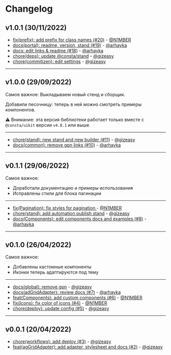 # Changelog

## v1.0.1 (30/11/2022)
- [fix(prefix): add prefix for class names (#20)](https://github.com/consta-design-system/ag-grid-adapter/commit/80badab544ff240a3cfa17cd1b4774529bca0fdb) - [@N1MBER](https://github.com/N1MBER)
- [docs(portal): readme, version, stand (#19)](https://github.com/consta-design-system/ag-grid-adapter/commit/c82286c4c5387d44247271c9d9c74aaae440baf6) - [@arhayka](https://github.com/arhayka)
- [docs: edit links & readme (#18)](https://github.com/consta-design-system/ag-grid-adapter/commit/ca6fdde151652cd4823c7e061ded565ef6dc4797) - [@arhayka](https://github.com/arhayka)
- [chore(deps): update @consta/stand](https://github.com/consta-design-system/ag-grid-adapter/commit/1cbefbf95bfc83ff18324a826b92760d520c62c8) - [@gizeasy](https://github.com/gizeasy)
- [chore(commitizen): edit settings](https://github.com/consta-design-system/ag-grid-adapter/commit/02533120133513c42136cf3ee3776b2e0e2055ff) - [@gizeasy](https://github.com/gizeasy)

--------------------

## v1.0.0 (29/09/2022)
Самое важное:
Выкладываем новый стенд и сборщик.

Добавили песочницу: теперь в ней можно смотреть примеры компонентов.

⚠️ Внимание: эта версия библиотеки работает только вместе с `@consta/uikit` версии `v4.0.1` или выше

---

- [chore(stand): new stand and new builder (#11)](https://github.com/consta-design-system/ag-grid-adapter/commit/3803c934c2a317b56202fa3e487da053e0f53aee) - [@gizeasy](https://github.com/gizeasy)
- [docs(common): remove gpn links (#10)](https://github.com/consta-design-system/ag-grid-adapter/commit/adc793100a39539483246a4be64a827cec7cc8a4) - [@arhayka](https://github.com/arhayka)

--------------------

## v0.1.1 (29/06/2022)
Самое важное:
- Доработали документацию и примеры использования
- Исправлены стили для блока пагинации

---

- [fix(Pagination): fix styles for pagination ](https://github.com/consta-design-system/ag-grid-adapter/commit/f3cc0df082847a808fe7a4d8812937e3d4caf3f8) - [@N1MBER](https://github.com/N1MBER)
- [chore(stand): add automation publish stand](https://github.com/consta-design-system/ag-grid-adapter/commit/c18dde4796280867b1d52f084832d40d161344e3) - [@gizeasy](https://github.com/gizeasy)
- [docs(Components): edit components docs and examples (#8)](https://github.com/consta-design-system/ag-grid-adapter/commit/dbb5ba4248ff80df58f89122061f779278f14dca) - [@arhayka](https://github.com/arhayka)

--------------------

## v0.1.0 (26/04/2022)
Самое важное:
- Добавлены кастомные компоненты
- Иконки теперь адаптируются под тему
---

- [docs(global): remove gpn](https://github.com/consta-design-system/ag-grid-adapter/commit/fcc7b5bf5e4a97db74ce6babf652bff25932fbd5) - [@gizeasy](https://github.com/gizeasy)
- [docs(adGridAdapter): review docs (#7)](https://github.com/consta-design-system/ag-grid-adapter/commit/76d648a75c11b5862bbcb67022d9299404113d6d) - [@arhayka](https://github.com/arhayka)
- [feat(Components): add custom components (#6)](https://github.com/consta-design-system/ag-grid-adapter/commit/f8f42e4b061c7c92bff9168a91b2908c4309da88) - [@N1MBER](https://github.com/N1MBER)
- [fix(Icons): fix color of icons (#4)](https://github.com/consta-design-system/ag-grid-adapter/commit/ccde572154649500872e21d94195076b39a25c9d) - [@N1MBER](https://github.com/N1MBER)
- [chore(deploy): update config (#5)](https://github.com/consta-design-system/ag-grid-adapter/commit/2310dbe55e2433c7b85704e374ca39d269b3cdd0) - [@gizeasy](https://github.com/gizeasy)

--------------------

## v0.0.1 (20/04/2022)
- [chore(workflows): add deploy (#3)](https://github.com/consta-design-system/ag-grid-adapter/commit/0f475a0d2ec04730fe353d18d96a2bb0dfb9d712) - [@gizeasy](https://github.com/gizeasy)
- [feat(agGridAdapter): add adapter, stylesheet and docs (#2)](https://github.com/consta-design-system/ag-grid-adapter/commit/a7d60918c42a7da874fd27ed759a4069abadcb6b) - [@gizeasy](https://github.com/gizeasy)
